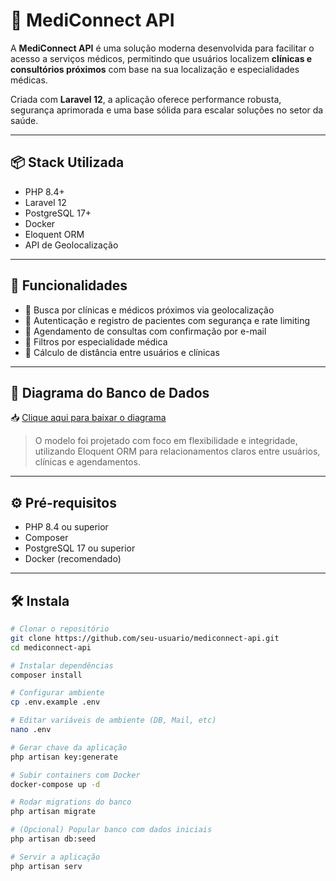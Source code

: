 # 🏥 MediConnect API

A **MediConnect API** é uma solução moderna desenvolvida para facilitar o acesso a serviços médicos, permitindo que usuários localizem **clínicas e consultórios próximos** com base na sua localização e especialidades médicas.

Criada com **Laravel 12**, a aplicação oferece performance robusta, segurança aprimorada e uma base sólida para escalar soluções no setor da saúde.

---

## 📦 Stack Utilizada

- PHP 8.4+  
- Laravel 12  
- PostgreSQL 17+  
- Docker  
- Eloquent ORM  
- API de Geolocalização  

---

## 🚀 Funcionalidades

- 🧭 Busca por clínicas e médicos próximos via geolocalização  
- 🔐 Autenticação e registro de pacientes com segurança e rate limiting  
- 📅 Agendamento de consultas com confirmação por e-mail  
- 🏥 Filtros por especialidade médica  
- 📍 Cálculo de distância entre usuários e clínicas  

---

## 🧱 Diagrama do Banco de Dados

📥 [Clique aqui para baixar o diagrama](./assets/diagrama-mediconnect-db.png)

> O modelo foi projetado com foco em flexibilidade e integridade, utilizando Eloquent ORM para relacionamentos claros entre usuários, clínicas e agendamentos.

---

## ⚙️ Pré-requisitos

- PHP 8.4 ou superior  
- Composer  
- PostgreSQL 17 ou superior  
- Docker (recomendado)  

---

## 🛠️ Instala
```bash
# Clonar o repositório
git clone https://github.com/seu-usuario/mediconnect-api.git
cd mediconnect-api

# Instalar dependências
composer install

# Configurar ambiente
cp .env.example .env

# Editar variáveis de ambiente (DB, Mail, etc)
nano .env

# Gerar chave da aplicação
php artisan key:generate

# Subir containers com Docker
docker-compose up -d

# Rodar migrations do banco
php artisan migrate

# (Opcional) Popular banco com dados iniciais
php artisan db:seed

# Servir a aplicação
php artisan serv



